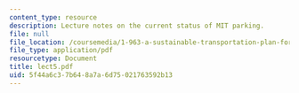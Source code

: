 ```yaml
---
content_type: resource
description: Lecture notes on the current status of MIT parking.
file: null
file_location: /coursemedia/1-963-a-sustainable-transportation-plan-for-mit-spring-2007/5f44a6c37b648a7a6d75021763592b13_lect5.pdf
file_type: application/pdf
resourcetype: Document
title: lect5.pdf
uid: 5f44a6c3-7b64-8a7a-6d75-021763592b13
---
```

